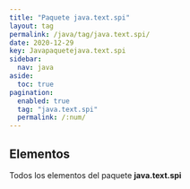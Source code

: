 ```yaml
---
title: "Paquete java.text.spi"
layout: tag
permalink: /java/tag/java.text.spi/
date: 2020-12-29
key: Javapaquetejava.text.spi
sidebar: 
  nav: java
aside: 
  toc: true
pagination: 
  enabled: true
  tag: "java.text.spi"
  permalink: /:num/
---
```


<h2>Elementos</h2>
Todos los elementos del paquete <strong>java.text.spi</strong>
